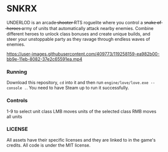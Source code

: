 



# SNKRX

UNDERLOD is an arcade ̶s̶h̶o̶o̶t̶e̶r̶  RTS roguelite where you control a s̶n̶a̶k̶e̶ ̶o̶f̶ ̶h̶e̶r̶o̶e̶s̶  army of units that automatically attack nearby enemies.
Combine different heroes to unlock class bonuses and create unique builds, and steer your unstoppable party as they ravage through endless waves of enemies.

https://user-images.githubusercontent.com/409773/119258159-ea982b00-bb9e-11eb-8082-37e2c65591ea.mp4


### Running

Download this repository, `cd` into it and then run `engine/love/love.exe --console .`. You need to have Steam up to run it successfully.

### Controls
1-9 to select unit class
LMB moves units of the selected class
RMB moves all units

### LICENSE

All assets have their specific licenses and they are linked to in the game's credits. All code is under the MIT license.
